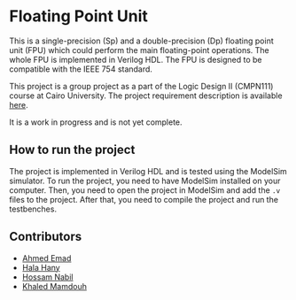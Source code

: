 # Floating Point Unit
This is a single-precision (Sp) and a double-precision (Dp) floating point unit (FPU) which could perform the main floating-point operations. 
The whole FPU is implemented in Verilog HDL. The FPU is designed to be compatible with the IEEE 754 standard. 

This project is a group project as a part of the Logic Design II (CMPN111) course at Cairo University. The project requirement description is available [here](Project-Requirements.pptx).

It is a work in progress and is not yet complete.

## How to run the project
The project is implemented in Verilog HDL and is tested using the ModelSim simulator.
To run the project, you need to have ModelSim installed on your computer. 
Then, you need to open the project in ModelSim and add the `.v` files to the project.
After that, you need to compile the project and run the testbenches.

## Contributors
- [Ahmed Emad]()
- [Hala Hany]()
- [Hossam Nabil]()
- [Khaled Mamdouh]()